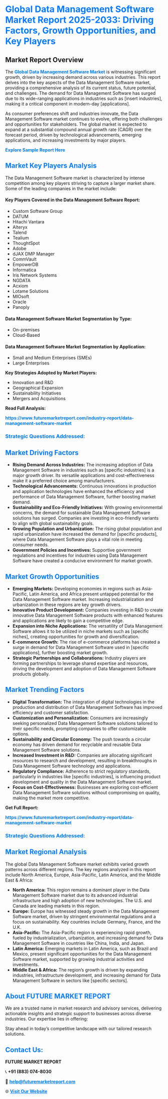 <h1 style="color: #007BFF;">Global Data Management Software Market Report 2025-2033: Driving Factors, Growth Opportunities, and Key Players</h1>

<section id="overview">
<h2>Market Report Overview</h2>
<p>The <a href="https://www.futuremarketreport.com/industry-report/data-management-software-market" style="color: #007BFF; text-decoration: none;"><strong>Global Data Management Software Market</strong></a> is witnessing significant growth, driven by increasing demand across various industries. This report delves into the key aspects of the Data Management Software market, providing a comprehensive analysis of its current status, future potential, and challenges. The demand for Data Management Software has surged due to its wide-ranging applications in industries such as [insert industries], making it a critical component in modern-day [applications].</p>
<p>As consumer preferences shift and industries innovate, the Data Management Software market continues to evolve, offering both challenges and opportunities for stakeholders. The global market is expected to expand at a substantial compound annual growth rate (CAGR) over the forecast period, driven by technological advancements, emerging applications, and increasing investments by major players.</p>
</section>

<section id="overview">
<p><a href="https://www.futuremarketreport.com/request-sample/reportId=56305" style="color: #007BFF; text-decoration: none;"><strong>Explore Sample Report Here</strong></a></p>
</section>

<section id="key-players">
<h2 style="color: #007BFF;">Market Key Players Analysis</h2>
<p>The Data Management Software market is characterized by intense competition among key players striving to capture a larger market share. Some of the leading companies in the market include:</p>
<h4>Key Players Covered in the Data Management Software Report:</h4>
<ul><li>Custom Software Group</li><li>DATUM</li><li>Hitachi Vantara</li><li>Alteryx</li><li>Talend</li><li>Tealium</li><li>ThoughtSpot</li><li>Adobe</li><li>dJAX DMP Manager</li><li>CommVault</li><li>EmpowerDB</li><li>Informatica</li><li>Iris Network Systems</li><li>NGDATA</li><li>Acxiom</li><li>Lotame Solutions</li><li>MIOsoft</li><li>Oracle</li><li>Panoply</li></ul>
<h4>Data Management Software Market Segmentation by Type:</h4>
<ul><li>On-premises</li><li>Cloud-Based</li></ul>

<h4>Data Management Software Market Segmentation by Application:</h4>
<ul><li>Small and Medium Enterprises (SMEs)</li><li>Large Enterprises</li></ul>
<p><strong>Key Strategies Adopted by Market Players:</strong></p>
<ul>
<li>Innovation and R&D</li>
<li>Geographical Expansion</li>
<li>Sustainability Initiatives</li>
<li>Mergers and Acquisitions</li>
</ul>
</section>

<section>
<p><strong>Read Full Analysis: </strong></p><a href="https://www.futuremarketreport.com/industry-report/data-management-software-market" style="color: #007BFF; text-decoration: none;"><strong>https://www.futuremarketreport.com/industry-report/data-management-software-market</strong></a>
<h3 style="color: #007BFF;">Strategic Questions Addressed:</h3>
</section>

<section id="driving-factors">
<h2 style="color: #007BFF;">Market Driving Factors</h2>
<ul>
<li><strong>Rising Demand Across Industries:</strong> The increasing adoption of Data Management Software in industries such as [specific industries] is a major growth driver. Its versatile applications and cost-effectiveness make it a preferred choice among manufacturers.</li>
<li><strong>Technological Advancements:</strong> Continuous innovations in production and application technologies have enhanced the efficiency and performance of Data Management Software, further boosting market demand.</li>
<li><strong>Sustainability and Eco-Friendly Initiatives:</strong> With growing environmental concerns, the demand for sustainable Data Management Software solutions has surged. Companies are investing in eco-friendly variants to align with global sustainability goals.</li>
<li><strong>Growing Population and Urbanization:</strong> The rising global population and rapid urbanization have increased the demand for [specific products], where Data Management Software plays a vital role in meeting consumer needs.</li>
<li><strong>Government Policies and Incentives:</strong> Supportive government regulations and incentives for industries using Data Management Software have created a conducive environment for market growth.</li>
</ul>
</section>

<section id="growth-opportunities">
<h2 style="color: #007BFF;">Market Growth Opportunities</h2>
<ul>
<li><strong>Emerging Markets:</strong> Developing economies in regions such as Asia-Pacific, Latin America, and Africa present untapped potential for the Data Management Software market. Increasing industrialization and urbanization in these regions are key growth drivers.</li>
<li><strong>Innovative Product Development:</strong> Companies investing in R&D to create innovative Data Management Software products with enhanced features and applications are likely to gain a competitive edge.</li>
<li><strong>Expansion into Niche Applications:</strong> The versatility of Data Management Software allows it to be utilized in niche markets such as [specific niches], creating opportunities for growth and diversification.</li>
<li><strong>E-commerce Growth:</strong> The rise of e-commerce platforms has created a surge in demand for Data Management Software used in [specific applications], further boosting market growth.</li>
<li><strong>Strategic Partnerships and Collaborations:</strong> Industry players are forming partnerships to leverage shared expertise and resources, driving the development and adoption of Data Management Software products globally.</li>
</ul>
</section>

<section id="trending-factors">
<h2 style="color: #007BFF;">Market Trending Factors</h2>
<ul>
<li><strong>Digital Transformation:</strong> The integration of digital technologies in the production and distribution of Data Management Software has improved efficiency and customer satisfaction.</li>
<li><strong>Customization and Personalization:</strong> Consumers are increasingly seeking personalized Data Management Software solutions tailored to their specific needs, prompting companies to offer customizable options.</li>
<li><strong>Sustainability and Circular Economy:</strong> The push towards a circular economy has driven demand for recyclable and reusable Data Management Software solutions.</li>
<li><strong>Increased Investment in R&D:</strong> Companies are allocating significant resources to research and development, resulting in breakthroughs in Data Management Software technology and applications.</li>
<li><strong>Regulatory Compliance:</strong> Adherence to strict regulatory standards, particularly in industries like [specific industries], is influencing product development and quality in the Data Management Software market.</li>
<li><strong>Focus on Cost-Effectiveness:</strong> Businesses are exploring cost-efficient Data Management Software solutions without compromising on quality, making the market more competitive.</li>
</ul>
</section>

<section>
<p><strong>Get Full Report: </strong></p><a href="https://www.futuremarketreport.com/industry-report/data-management-software-market" style="color: #007BFF; text-decoration: none;"><strong>https://www.futuremarketreport.com/industry-report/data-management-software-market</strong></a>
<h3 style="color: #007BFF;">Strategic Questions Addressed:</h3>
</section>


<section id="regional-analysis">
<h2 style="color: #007BFF;">Market Regional Analysis</h2>
<p>The global Data Management Software market exhibits varied growth patterns across different regions. The key regions analyzed in this report include North America, Europe, Asia-Pacific, Latin America, and the Middle East & Africa:</p>
<ul>
<li><strong>North America:</strong> This region remains a dominant player in the Data Management Software market due to its advanced industrial infrastructure and high adoption of new technologies. The U.S. and Canada are leading markets in this region.</li>
<li><strong>Europe:</strong> Europe has witnessed steady growth in the Data Management Software market, driven by stringent environmental regulations and a focus on sustainability. Key countries include Germany, France, and the U.K.</li>
<li><strong>Asia-Pacific:</strong> The Asia-Pacific region is experiencing rapid growth, fueled by industrialization, urbanization, and increasing demand for Data Management Software in countries like China, India, and Japan.</li>
<li><strong>Latin America:</strong> Emerging markets in Latin America, such as Brazil and Mexico, present significant opportunities for the Data Management Software market, supported by growing industrial activities and investments.</li>
<li><strong>Middle East & Africa:</strong> The region’s growth is driven by expanding industries, infrastructure development, and increasing demand for Data Management Software in sectors like [specific sectors].</li>
</ul>
</section>

<footer>
<h2 style="color: #007BFF;">About FUTURE MARKET REPORT</h2>
<p>We are a trusted name in market research and advisory services, delivering actionable insights and strategic support to businesses across diverse industries. Our expertise lies in offering:</p>

<p>Stay ahead in today’s competitive landscape with our tailored research solutions.</p>

<h2 style="color: #007BFF;">Contact Us:</h2>
<p><strong>FUTURE MARKET REPORT</strong></p>
<p>📞 <strong>+91 (883) 074-8030</strong></p>
<p>📧 <strong><a href="mailto:help@futuremarketreport.com" style="color: #007BFF;">help@futuremarketreport.com</a></strong></p>
<p>🌐 <strong><a href="https://www.futuremarketreport.com/" style="color: #007BFF;">Visit Our Website</a></strong></p>
</footer>